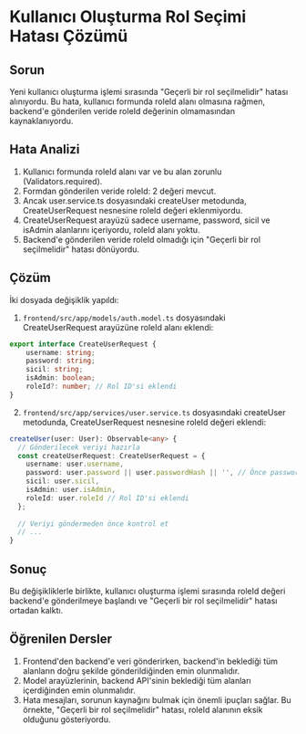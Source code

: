 # Kullanıcı Oluşturma Rol Seçimi Hatası Çözümü

## Sorun

Yeni kullanıcı oluşturma işlemi sırasında "Geçerli bir rol seçilmelidir" hatası alınıyordu. Bu hata, kullanıcı formunda roleId alanı olmasına rağmen, backend'e gönderilen veride roleId değerinin olmamasından kaynaklanıyordu.

## Hata Analizi

1. Kullanıcı formunda roleId alanı var ve bu alan zorunlu (Validators.required).
2. Formdan gönderilen veride roleId: 2 değeri mevcut.
3. Ancak user.service.ts dosyasındaki createUser metodunda, CreateUserRequest nesnesine roleId değeri eklenmiyordu.
4. CreateUserRequest arayüzü sadece username, password, sicil ve isAdmin alanlarını içeriyordu, roleId alanı yoktu.
5. Backend'e gönderilen veride roleId olmadığı için "Geçerli bir rol seçilmelidir" hatası dönüyordu.

## Çözüm

İki dosyada değişiklik yapıldı:

1. `frontend/src/app/models/auth.model.ts` dosyasındaki CreateUserRequest arayüzüne roleId alanı eklendi:

```typescript
export interface CreateUserRequest {
    username: string;
    password: string;
    sicil: string;
    isAdmin: boolean;
    roleId?: number; // Rol ID'si eklendi
}
```

2. `frontend/src/app/services/user.service.ts` dosyasındaki createUser metodunda, CreateUserRequest nesnesine roleId değeri eklendi:

```typescript
createUser(user: User): Observable<any> {
  // Gönderilecek veriyi hazırla
  const createUserRequest: CreateUserRequest = {
    username: user.username,
    password: user.password || user.passwordHash || '', // Önce password, yoksa passwordHash kullan
    sicil: user.sicil,
    isAdmin: user.isAdmin,
    roleId: user.roleId // Rol ID'si eklendi
  };
  
  // Veriyi göndermeden önce kontrol et
  // ...
}
```

## Sonuç

Bu değişikliklerle birlikte, kullanıcı oluşturma işlemi sırasında roleId değeri backend'e gönderilmeye başlandı ve "Geçerli bir rol seçilmelidir" hatası ortadan kalktı.

## Öğrenilen Dersler

1. Frontend'den backend'e veri gönderirken, backend'in beklediği tüm alanların doğru şekilde gönderildiğinden emin olunmalıdır.
2. Model arayüzlerinin, backend API'sinin beklediği tüm alanları içerdiğinden emin olunmalıdır.
3. Hata mesajları, sorunun kaynağını bulmak için önemli ipuçları sağlar. Bu örnekte, "Geçerli bir rol seçilmelidir" hatası, roleId alanının eksik olduğunu gösteriyordu. 